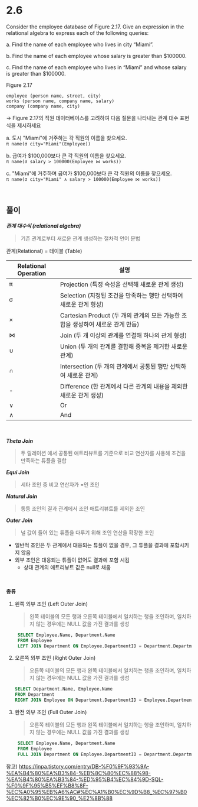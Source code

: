 # 2.6
Consider the employee database of Figure 2.17. Give an expression in the relational algebra to express each of the following queries:

a. Find the name of each employee who lives in city “Miami”.

b. Find the name of each employee whose salary is greater than $100000.

c. Find the name of each employee who lives in “Miami” and whose salary is greater than $100000.

Figure 2.17
```
employee (person name, street, city)
works (person name, company name, salary)
company (company name, city)
```
->  Figure 2.17의 직원 데이터베이스를 고려하여 다음 질문을 나타내는 관계 대수 표현식을 제시하세요

a. 도시 "Miami"에 거주하는 각 직원의 이름을 찾으세요. <br>
`π name(σ city="Miami"(Employee))`

b. 급여가 $100,000보다 큰 각 직원의 이름을 찾으세요.<br>
`π name(σ salary > 100000(Employee ⋈ works))`

c. "Miami"에 거주하며 급여가 $100,000보다 큰 각 직원의 이름을 찾으세요.<br>
`π name(σ city="Miami" ∧ salary > 100000(Employee ⋈ works))`

<br>

## 풀이

***관계 대수식 (relational algebra)***
> 기존 관계로부터 새로운 관계 생성하는 절차적 언어 문법

관계(Relational) = 테이블 (Table)

| Relational Operation | 설명 |
| --- | --- |
| π | Projection (특정 속성을 선택해 새로운 관계 생성) |
| σ | Selection (지정된 조건을 만족하는 행만 선택하여 새로운 관계 형성) |
| × | Cartesian Product (두 개의 관계의 모든 가능한 조합을 생성하여 새로운 관계 만듬) |
| ⋈ | Join (두 개 이상의 관계를 연결해 하나의 관계 형성) |
| ∪ | Union (두 개의 관계를 결합해 중복을 제거한 새로운 관계) |
| ∩ | Intersection (두 개의 관계에서 공통된 행만 선택하여 새로운 관계) |
| - | Difference (한 관계에서 다른 관계의 내용을 제외한 새로운 관계 생성) |
| ∨ | Or |
| ∧ | And |

<br>

***Theta Join***
> 두 릴레이션 에서 공통된 애트리뷰트를 기준으로 비교 연산자를 사용해 조건을 만족하는 튜플을 결합

***Equi Join***
> 세타 조인 중 비교 연산자가 =인 조인

***Natural Join***
> 동등 조인의 결과 관계에서 조인 애트리뷰트를 제외한 조인

***Outer Join***
> 널 값이 들어 있는 튜플을 다루기 위해 조인 연산을 확장한 조인
- 일반적 조인은 두 관계에서 대응되는 튜플이 없을 경우, 그 튜플을 결과에 포합시키지 않음
- 외부 조인은 대응되는 튜플이 없어도 결과에 포함 시킴
   - 상대 관계의 애트리뷰트 값은 null로 채움
  
<br>

**종류**
1. 왼쪽 외부 조인 (Left Outer Join)
   > 왼쪽 테이블의 모든 행과 오른쪽 테이블에서 일치하는 행을 조인하며, 일치하지 않는 경우에는 NULL 값을 가진 결과를 생성
   ```sql
    SELECT Employee.Name, Department.Name
    FROM Employee
    LEFT JOIN Department ON Employee.DepartmentID = Department.DepartmentID;
   ```

2. 오른쪽 외부 조인 (Right Outer Join)
   > 오른쪽 테이블의 모든 행과 왼쪽 테이블에서 일치하는 행을 조인하며, 일치하지 않는 경우에는 NULL 값을 가진 결과를 생성
    ```sql
    SELECT Department.Name, Employee.Name
    FROM Department
    RIGHT JOIN Employee ON Department.DepartmentID = Employee.DepartmentID;

   ```

3. 완전 외부 조인 (Full Outer Join)
   > 오른쪽 테이블의 모든 행과 왼쪽 테이블에서 일치하는 행을 조인하며, 일치하지 않는 경우에는 NULL 값을 가진 결과를 생성
   ```sql
    SELECT Employee.Name, Department.Name
    FROM Employee
    FULL JOIN Department ON Employee.DepartmentID = Department.DepartmentID;

   ```


참고) https://inpa.tistory.com/entry/DB-%F0%9F%93%9A-%EA%B4%80%EA%B3%84-%EB%8C%80%EC%88%98-%EA%B4%80%EA%B3%84-%ED%95%B4%EC%84%9D-SQL-%F0%9F%95%B5%EF%B8%8F-%EC%A0%95%EB%A6%AC#%EC%A1%B0%EC%9D%B8_%EC%97%B0%EC%82%B0%EC%9E%90_%E2%8B%88
